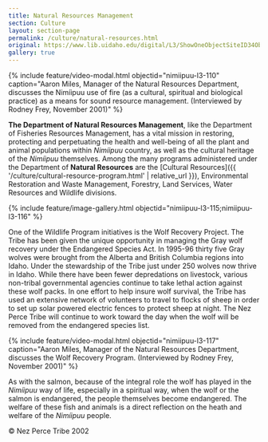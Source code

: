 ```yaml
---
title: Natural Resources Management
section: Culture
layout: section-page
permalink: /culture/natural-resources.html
original: https://www.lib.uidaho.edu/digital/L3/ShowOneObjectSiteID34ObjectID348.html
gallery: true
---
```


{% include feature/video-modal.html objectid="nimiipuu-l3-110" caption="Aaron Miles, Manager of the Natural Resources Department, discusses the Nimíipuu use of fire (as a cultural, spiritual and biological practice) as a means for sound resource management. (Interviewed by Rodney Frey, November 2001)" %}

**The Department of Natural Resources Management**, like the Department of Fisheries Resources Management, has a vital mission in restoring, protecting and perpetuating the health and well-being of all the plant and animal populations within _Nimíipuu_ country, as well as the cultural heritage of the _Nimíipuu_ themselves. Among the many programs administered under the Department of **Natural Resources** are the [Cultural Resources]({{ '/culture/cultural-resource-program.html' | relative_url }}), Environmental Restoration and Waste Management, Forestry, Land Services, Water Resources and Wildlife divisions.

{% include feature/image-gallery.html objectid="nimiipuu-l3-115;nimiipuu-l3-116" %}

One of the Wildlife Program initiatives is the Wolf Recovery Project. The Tribe has been given the unique opportunity in managing the Gray wolf recovery under the Endangered Species Act. In 1995-96 thirty five Gray wolves were brought from the Alberta and British Columbia regions into Idaho. Under the stewardship of the Tribe just under 250 wolves now thrive in Idaho. While there have been fewer depredations on livestock, various non-tribal governmental agencies continue to take lethal action against these wolf packs. In one effort to help insure wolf survival, the Tribe has used an extensive network of volunteers to travel to flocks of sheep in order to set up solar powered electric fences to protect sheep at night. The Nez Perce Tribe will continue to work toward the day when the wolf will be removed from the endangered species list.

{% include feature/video-modal.html objectid="nimiipuu-l3-117" caption="Aaron Miles, Manager of the Natural Resources Department, discusses the Wolf Recovery Program. (Interviewed by Rodney Frey, November 2001)" %}

As with the salmon, because of the integral role the wolf has played in the _Nimíipuu_ way of life, especially in a spiritual way, when the wolf or the salmon is endangered, the people themselves become endangered. The welfare of these fish and animals is a direct reflection on the heath and welfare of the _Nimíipuu_ people.

© Nez Perce Tribe 2002

